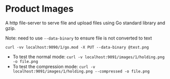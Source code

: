 # Product Images
A http file-server to serve file and upload files using Go standard library and gzip.

Note: need to use `--data-binary` to ensure file is not converted to text

```
curl -vv localhost:9090/1/go.mod -X PUT --data-binary @test.png
```
- To test the normal mode: `curl -v localhost:9091/images/1/holding.png -o file.png`
- To test the compression mode: `curl -v localhost:9091/images/1/holding.png --compressed -o file.png`